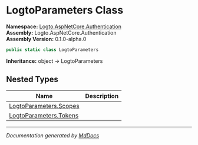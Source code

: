 ﻿<!--  
  <auto-generated>   
    The contents of this file were generated by a tool.  
    Changes to this file may be list if the file is regenerated  
  </auto-generated>   
-->

# LogtoParameters Class

**Namespace:** [Logto.AspNetCore.Authentication](../index.md)  
**Assembly:** Logto.AspNetCore.Authentication  
**Assembly Version:** 0.1.0\-alpha.0

```csharp
public static class LogtoParameters
```

**Inheritance:** object → LogtoParameters

## Nested Types

| Name                                      | Description |
| ----------------------------------------- | ----------- |
| [LogtoParameters.Scopes](Scopes/index.md) |             |
| [LogtoParameters.Tokens](Tokens/index.md) |             |

___

*Documentation generated by [MdDocs](https://github.com/ap0llo/mddocs)*
